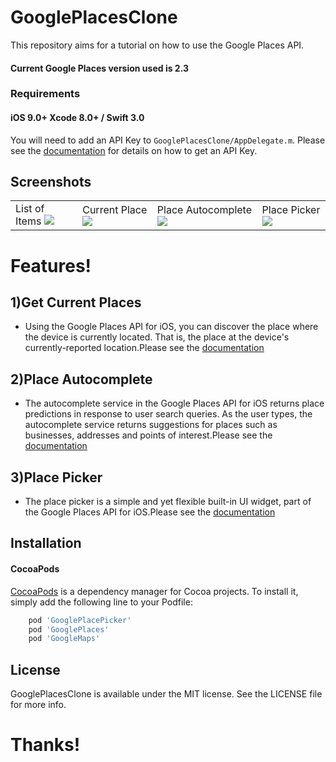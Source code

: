 # GooglePlacesClone
This repository aims for a tutorial on how to use the Google Places API.

#### Current Google Places version used is 2.3

### Requirements 
#### iOS 9.0+ Xcode 8.0+ / Swift 3.0

You will need to add an API Key to `GooglePlacesClone/AppDelegate.m`. Please see the
[documentation](https://developers.google.com/maps/documentation/ios-sdk/start#get-key)
for details on how to get an API Key.

## Screenshots
<table width="100%">
  <tr>
    <td>List of Items
    <img src="https://github.com/VishalNandoriya/GooglePlacesClone/blob/master/ScreenShots/1.png"/></td>
    <td>Current Place
    <img src="https://github.com/VishalNandoriya/GooglePlacesClone/blob/master/ScreenShots/2.png"/></td>
    <td>Place Autocomplete
    <img src="https://github.com/VishalNandoriya/GooglePlacesClone/blob/master/ScreenShots/3.png"/></td>
    <td>Place Picker
    <img src="https://github.com/VishalNandoriya/GooglePlacesClone/blob/master/ScreenShots/4.png"/></td>
  </tr>
</table>

# Features!
 ## 1)Get Current Places  
  - Using the Google Places API for iOS, you can discover the place where the device is currently located. That is, the place at the device's currently-reported location.Please see the
[documentation](https://developers.google.com/places/ios-api/current-place)

 ## 2)Place Autocomplete
  - The autocomplete service in the Google Places API for iOS returns place predictions in response to user search queries. As the user types, the autocomplete service returns suggestions for places such as businesses, addresses and points of interest.Please see the
[documentation](https://developers.google.com/places/ios-api/autocomplete)

 ## 3)Place Picker
  - The place picker is a simple and yet flexible built-in UI widget, part of the Google Places API for iOS.Please see the
[documentation](https://developers.google.com/places/ios-api/placepicker)

## Installation

#### CocoaPods

[CocoaPods](https://cocoapods.org/) is a dependency manager for Cocoa projects.
 To install
it, simply add the following line to your Podfile:
```ruby
    pod 'GooglePlacePicker'
    pod 'GooglePlaces'
    pod 'GoogleMaps'
```
## License

GooglePlacesClone is available under the MIT license. See the LICENSE file for more info.

# Thanks!
